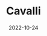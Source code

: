 ---
# Leave the homepage title empty to use the site title
title: Cavalli
date: 2022-10-24
type: landing

sections:
  - block: markdown
    content:
      title:
      subtitle: 
      text: |
        <img class="tiny-banner-center" src="media/Cavalli_v2_landscape_cropped_tiny.png" alt="Banner image">
    design:
      columns: '1'
      background:
        image: 
          filename: Cavalli_v2_landscape_cropped_tiny.png
          filters:
            brightness: 1
          parallax: false
          position: center
          size: cover
          text_color_light: true
      spacing:
        padding: ['0', '0', '0', '0']
      css_class: tiny-banner

  - block: markdown
    content:
      title: Research
      text: |
        We employ a <strong> wide range of molecular and in vivo approaches </strong> — single-cell omics, super-resolution microscopy, CRISPR editing, genomics, and physical modeling — to uncover how the <strong> 3D epigenome establishes and maintains transcriptional programs in development and disease</strong>. Our main research topics include:

        <div class="research-flex">
          <div class="research-flex-item left">
            <a href="research/#research_topic_1">
              <img src="media/HiC_Micro.png" alt="3D organization and function of the genome">
              <div class="research-grid-caption">
                3D organization and function of the genome
              </div>
            </a>
          </div>
          <div class="research-flex-item center">
            <a href="research/#research_topic_2">
              <img src="media/fly_TEI.png" alt="Epigenetic inheritance of alternative chromatin states">
              <div class="research-grid-caption">
                Epigenetic inheritance of alternative chromatin states
              </div>
            </a>
          </div>
          <div class="research-flex-item center">
            <a href="research/#research_topic_3">
              <img src="media/cancer_ED.png" alt="Role of Polycomb Group Proteins in development and cancer">
              <div class="research-grid-caption">
                Polycomb Group Proteins in development and cancer
              </div>
            </a>
          </div>
          <div class="research-flex-item right">
            <a href="research/#research_topic_4">
              <img src="media/microscopy.png" alt="Role of Polycomb Group Proteins in development and cancer">
              <div class="research-grid-caption">
                Methods used in our lab
              </div>
            </a>
          </div>
        </div>
    design:
      columns: '1'
      spacing:
        padding: ['40px', '0', '40px', '0']

  - block: collection
    content:
      title: News
      count: 5
      filters:
        author: ''
        category: ''
        exclude_featured: false
        publication_type: ''
        tag: ''
      offset: 0
      order: desc
      page_type: post
    design:
      view: card
      columns: '5'   # Show 5 cards in a row
      spacing:
        padding: ['40px', '0', '40px', '0']
      
  - block: collection
    content:
      title: Publications
      count: 5
      filters:
        folders:
          - publication
    design:
      view: citation
      columns: '1'
      spacing:
        padding: ['50px', '0', '40px', '0']
      css_class: home-publications
  
  - block: markdown
    content:
      title: Funding
      text: |
        <div class="funders-grid">
          <a href="https://erc.europa.eu/homepage" target="_blank" rel="noopener">
            <img src="logos/ERC.png" alt="Funder 1 logo">
          </a>
          <a href="https://anr.fr/" target="_blank" rel="noopener">
            <img src="logos/ANR.png" alt="Funder 2 logo">
          </a>
          <a href="https://www.cnrs.fr/fr" target="_blank" rel="noopener">
            <img src="logos/CNRS_logo.png" alt="Funder 3 logo">
          </a>
          <a href="https://www.umontpellier.fr/recherche/unites-de-recherche/pole-biologie-sante/labum-epigenmed" target="_blank" rel="noopener">
            <img src="logos/epigenmed.png" alt="Funder 4 logo">
          </a>
          <a href="https://commission.europa.eu/index_en" target="_blank" rel="noopener">
            <img src="logos/EuropeanCommission.png" alt="Funder 5 logo">
          </a>
          <a href="https://anr.fr/en/france-2030/france-2030/" target="_blank" rel="noopener">
            <img src="logos/France2030.jpeg" alt="Funder 6 logo">
          </a>
          <a href="https://www.inserm.fr/" target="_blank" rel="noopener">
            <img src="logos/INSERM.webp" alt="Funder 7 logo">
          </a>
          <a href="https://www.cancer.fr/" target="_blank" rel="noopener">
            <img src="logos/InstitutNationalDuCancer.png" alt="Funder 8 logo">
          </a>
          <a href="https://www.msdavenir.fr/" target="_blank" rel="noopener">
            <img src="logos/MSD_avenir.png" alt="Funder 9 logo">
          </a>
          <a href="https://www.frm.org/en" target="_blank" rel="noopener">
            <img src="logos/FRM.jpg" alt="Funder 10 logo">
          </a>
          <!-- repeat... -->
        </div>
    design:
      columns: '1'
      spacing:
        padding: ['50px', '0', '40px', '0']
      css_class: funders-section

  - block: markdown
    content:
      text: |
        {{% cta cta_link="./people/" cta_text="Meet the team →" %}}
        {{% cta cta_link="./vacancies/" cta_text="Open positions →" %}}
    design:
      columns: '1'
---